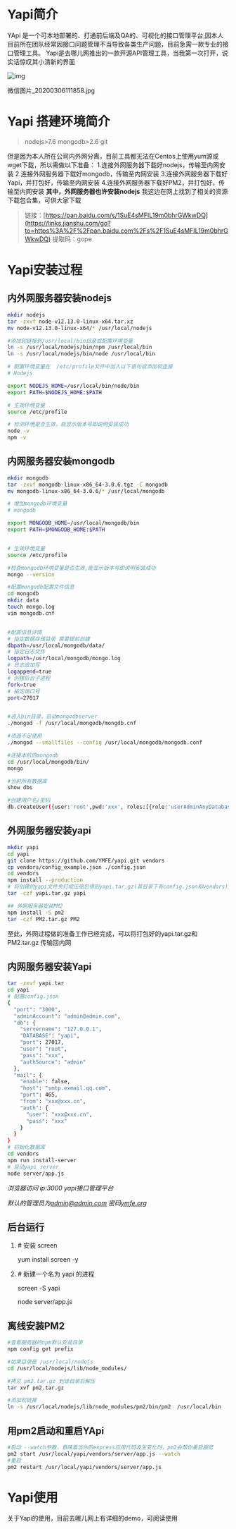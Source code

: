 # Yapi简介

YApi 是一个可本地部署的、打通前后端及QA的、可视化的接口管理平台,因本人目前所在团队经常因接口问题管理不当导致各类生产问题，目前急需一款专业的接口管理工具。
 Yapi是去哪儿网推出的一款开源API管理工具，当我第一次打开，说实话惊叹其小清新的界面



![img](https:////upload-images.jianshu.io/upload_images/15690304-9c3d59864df89e3b.jpg?imageMogr2/auto-orient/strip|imageView2/2/w/1200/format/webp)

微信图片_20200306111858.jpg

# Yapi 搭建环境简介

> nodejs>7.6
>  mongodb>2.6
>  git

但是因为本人所在公司内外网分离，目前工具都无法在Centos上使用yum源或wget下载，所以需做以下准备：
 1.连接外网服务器下载好nodejs，传输至内网安装
 2.连接外网服务器下载好mongodb，传输至内网安装
 3.连接外网服务器下载好Yapi，并打包好，传输至内网安装
 4.连接外网服务器下载好PM2，并打包好，传输至内网安装
 **其中，外网服务器也许安装nodejs**
 我这边在网上找到了相关的资源下载包合集，可供大家下载

> 链接：[https://pan.baidu.com/s/1SuE4sMFIL19m0bhrGWkwDQ](https://links.jianshu.com/go?to=https%3A%2F%2Fpan.baidu.com%2Fs%2F1SuE4sMFIL19m0bhrGWkwDQ)
>  提取码：gope

# Yapi安装过程

## 内外网服务器安装nodejs



```bash
mkdir nodejs
tar -zxvf node-v12.13.0-linux-x64.tar.xz
mv node-v12.13.0-linux-x64/* /usr/local/nodejs

#添加软链接到/usr/local/bin目录或配置环境变量
ln -s /usr/local/nodejs/bin/npm /usr/local/bin
ln -s /usr/local/nodejs/bin/node /usr/local/bin

# 配置环境变量在  /etc/profile文件中加入以下语句或添加软连接
# Nodejs

export NODEJS_HOME=/usr/local/bin/node/bin
export PATH=$NODEJS_HOME:$PATH

# 生效环境变量
source /etc/profile

# 检测环境是否生效，能显示版本号即说明安装成功
node -v  
npm -v
```

## 内网服务器安装mongodb



```bash
mkdir mongodb
tar -zxvf mongodb-linux-x86_64-3.0.6.tgz -C mongodb
mv mongodb-linux-x86_64-3.0.6/* /usr/local/mongodb

# 增加mongodb环境变量
# mongodb

export MONGODB_HOME=/usr/local/mongodb/bin
export PATH=$MONGODB_HOME:$PATH


# 生效环境变量
source /etc/profile

#检查mongodb环境变量是否生效,能显示版本号即说明安装成功
mongo --version

#配置mongodb配置文件信息
cd mongodb
mkdir data
touch mongo.log
vim mongodb.cnf


#配置信息详情
# 指定数据存储目录 需要提前创建
dbpath=/usr/local/mongodb/data/
# 指定日志文件
logpath=/usr/local/mongodb/mongo.log   
# 日志追加写    
logappend=true 
# 创建后台子进程
fork=true
# 指定端口号
port=27017


#进入bin目录，启动mongodbserver
./mongod -f /usr/local/mongodb/mongdb.cnf

#资源不足使用
./mongod --smallfiles --config /usr/local/mongodb/mongodb.conf

#连接本机的mongodb
cd /usr/local/mongodb/bin/
mongo

#当前所有数据库
show dbs

#创建用户名/密码
db.createUser({user:'root',pwd:'xxx', roles:[{role:'userAdminAnyDatabase', db:'admin'}]})
```

## 外网服务器安装yapi



```bash
mkdir yapi
cd yapi
git clone https://github.com/YMFE/yapi.git vendors
cp vendors/config_example.json ./config.json
cd vendors
npm install --production
# 将创建的yapi文件夹打成压缩包得到yapi.tar.gz(其目录下有config.json和vendors)
tar -czf yapi.tar.gz yapi

## 外网服务器安装PM2
npm install -S pm2
tar -czf PM2.tar.gz PM2
```

至此，外网过程做的准备工作已经完成，可以将打包好的yapi.tar.gz和PM2.tar.gz 传输回内网

## 内网服务器安装Yapi



```bash
tar -zxvf yapi.tar
cd yapi
# 配置config.json
{
  "port": "3000",
  "adminAccount": "admin@admin.com",
  "db": {
    "servername": "127.0.0.1",
    "DATABASE": "yapi",
    "port": 27017,
    "user": "root",
    "pass": "xxx",
    "authSource": "admin"
  },
  "mail": {
    "enable": false,
    "host": "smtp.exmail.qq.com",
    "port": 465,
    "from": "xxx@xxx.cn",
    "auth": {
      "user": "xxx@xxx.cn",
      "pass": "xxx"
    }
  }
}
# 初始化数据库
cd vendors
npm run install-server
# 启动yapi server
node server/app.js
```

*浏览器访问 ip:3000 yapi接口管理平台*

*默认的管理员为[admin@admin.com](https://links.jianshu.com/go?to=mailto%3Aadmin%40admin.com) 密码[ymfe.org](https://links.jianshu.com/go?to=http%3A%2F%2Fymfe.org)*

## 后台运行

1. \# 安装 screen

    yum install screen -y

2. \# 新建一个名为 yapi 的进程

   screen -S yapi

   node server/app.js







## 离线安装PM2



```bash
#查看服务器的npm默认安装目录 
npm config get prefix

#如果目录是 /usr/local/nodejs
cd /usr/local/nodejs/lib/node_modules/

#拷贝 pm2.tar.gz 到该目录后解压
tar xvf pm2.tar.gz

#添加软链接
ln -s /usr/local/nodejs/lib/node_modules/pm2/bin/pm2  /usr/local/bin
```

## 用pm2启动和重启YApi



```bash
#启动 --watch参数，意味着当你的express应用代码发生变化时，pm2会帮你重启服务
pm2 start /usr/local/yapi/vendors/server/app.js --watch
#重启
pm2 restart /usr/local/yapi/vendors/server/app.js
```

# Yapi使用

关于Yapi的使用，目前去哪儿网上有详细的demo，可阅读使用



